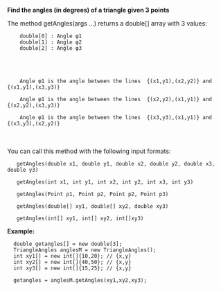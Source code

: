 
<b>Find the angles (in degrees) of a triangle given 3 points</b>


The method getAngles(args ...) returns a double[] array with 3 values:

        double[0] : Angle φ1 
        double[1] : Angle φ2
        double[2] : Angle φ3
<br></br>

        Angle φ1 is the angle between the lines  {(x1,y1),(x2,y2)} and {(x1,y1),(x3,y3)}

        Angle φ1 is the angle between the lines  {(x2,y2),(x1,y1)} and {(x2,y2),(x3,y3)}

        Angle φ1 is the angle between the lines  {(x3,y3),(x1,y1)} and {(x3,y3),(x2,y2)}
  
<br></br>
You can call this method with the following input formats:

       getAngles(double x1, double y1, double x2, double y2, double x3, double y3)
       
       getAngles(int x1, int y1, int x2, int y2, int x3, int y3)
       
       getAngles(Point p1, Point p2, Point p2, Point p3)
       
       getAngles(double[] xy1, double[] xy2, double xy3)
       
       getAngles(int[] xy1, int[] xy2, int[]xy3)

       
       
<b> Example: </b>

      double getangles[] = new double[3];
      TriangleAngles anglesM = new TriangleAngles();
      int xy1[] = new int[]{10,20}; // {x,y}
      int xy2[] = new int[]{40,50}; // {x,y}
      int xy3[] = new int[]{15,25}; // {x,y}
    
      getangles = anglesM.getAngles(xy1,xy2,xy3);
